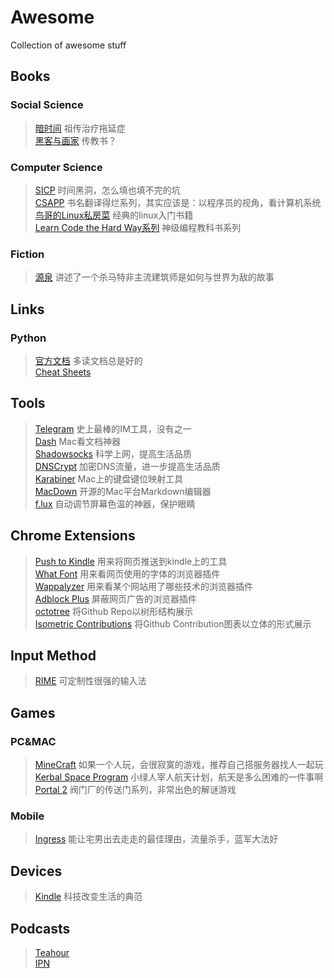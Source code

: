 # Awesome
Collection of awesome stuff

## Books
### Social Science
> [暗时间](http://book.douban.com/subject/6709809/) 祖传治疗拖延症  
> [黑客与画家](http://book.douban.com/subject/6021440/) 传教书？  

### Computer Science
> [SICP](http://mitpress.mit.edu/sicp/) 时间黑洞，怎么填也填不完的坑  
> [CSAPP](http://book.douban.com/subject/5333562/) 书名翻译得烂系列，其实应该是：以程序员的视角，看计算机系统  
> [鸟哥的Linux私房菜](http://vbird.dic.ksu.edu.tw/) 经典的linux入门书籍  
> [Learn Code the Hard Way系列](http://learncodethehardway.org/)  神级编程教科书系列  

### Fiction
> [源泉](http://book.douban.com/subject/1431870/) 讲述了一个杀马特非主流建筑师是如何与世界为敌的故事

## Links
### Python
> [官方文档](https://docs.python.org/) 多读文档总是好的  
> [Cheat Sheets](http://www.howindergg.com/)

## Tools
> [Telegram](https://www.telegram.org/) 史上最棒的IM工具，没有之一  
> [Dash](https://itunes.apple.com/us/app/dash-docs-snippets/id458034879?mt=12) Mac看文档神器  
> [Shadowsocks](https://github.com/shadowsocks/shadowsocks) 科学上网，提高生活品质  
> [DNSCrypt](https://github.com/alterstep/dnscrypt-osxclient) 加密DNS流量，进一步提高生活品质  
> [Karabiner](https://github.com/tekezo/Karabiner) Mac上的键盘键位映射工具  
> [MacDown](https://github.com/uranusjr/macdown) 开源的Mac平台Markdown编辑器  
> [f.lux](https://justgetflux.com/) 自动调节屏幕色温的神器，保护眼睛

## Chrome Extensions
> [Push to Kindle](http://fivefilters.org/kindle-it/) 用来将网页推送到kindle上的工具  
> [What Font](http://chengyinliu.com/whatfont.html) 用来看网页使用的字体的浏览器插件   
> [Wappalyzer](https://wappalyzer.com/) 用来看某个网站用了哪些技术的浏览器插件  
> [Adblock Plus](https://adblockplus.org/) 屏蔽网页广告的浏览器插件  
> [octotree](https://github.com/buunguyen/octotree) 将Github Repo以树形结构展示  
> [Isometric Contributions](https://chrome.google.com/webstore/detail/isometric-contributions/mjoedlfflcchnleknnceiplgaeoegien/) 将Github Contribution图表以立体的形式展示 

## Input Method
> [RIME](http://rime.im/) 可定制性很强的输入法

## Games
### PC&MAC
> [MineCraft](https://minecraft.net/) 如果一个人玩，会很寂寞的游戏，推荐自己搭服务器找人一起玩  
> [Kerbal Space Program](http://store.steampowered.com/app/220200) 小绿人宰人航天计划，航天是多么困难的一件事啊  
> [Portal 2](http://store.steampowered.com/app/620/) 阀门厂的传送门系列，非常出色的解谜游戏    

### Mobile
> [Ingress](https://www.ingress.com/) 能让宅男出去走走的最佳理由，流量杀手，蓝军大法好  

## Devices
> [Kindle](http://www.amazon.cn/Kindle%E5%95%86%E5%BA%97/b/ref=topnav_storetab_kinc?ie=UTF8&node=116087071) 科技改变生活的典范  

## Podcasts
> [Teahour](http://teahour.fm/)   
> [IPN](http://ipn.li/)   
